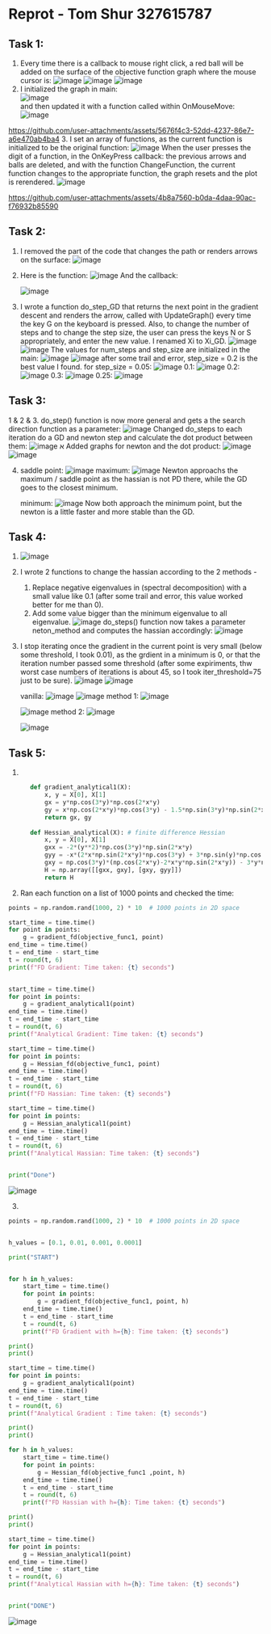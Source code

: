 # Reprot - Tom Shur 327615787
## Task 1:
1. Every time there is a callback to mouse right click, a red ball will be added on the surface of the objective function graph where the mouse cursor is:
   ![image](https://github.com/user-attachments/assets/ab3b3062-0862-4020-90ce-a2b41644b4b3)
    ![image](https://github.com/user-attachments/assets/5673c87f-66ae-44a7-af75-cd108a1b04c5)
![image](https://github.com/user-attachments/assets/afa76e1e-e7ec-4743-8e64-b27d80d9bdd7)
2. I initialized the graph in main:<br>
   ![image](https://github.com/user-attachments/assets/c6bb97a2-bc4e-4492-a9cf-202363a52d21) <br>
  and then updated it with a function called within OnMouseMove:
![image](https://github.com/user-attachments/assets/431612e4-26cb-4ea2-aedb-05862c844fd9)

https://github.com/user-attachments/assets/5676f4c3-52dd-4237-86e7-a6e470ab4ba4
3. I set an array of functions, as the current function is initialized to be the original function:
![image](https://github.com/user-attachments/assets/11a60d3f-abb9-4b6b-bf81-84bb7ecf8aff)
When the user presses the digit of a function, in the OnKeyPress callback: the previous arrows and balls are deleted, and with the function ChangeFunction, the current function changes to the appropriate function, the graph resets and the plot is rerendered.
![image](https://github.com/user-attachments/assets/caed1f6f-5fb1-496f-a5ab-0a1493ef2290)

https://github.com/user-attachments/assets/4b8a7560-b0da-4daa-90ac-f76932b85590

## Task 2:
1. I removed the part of the code that changes the path or renders arrows on the surface:
    ![image](https://github.com/user-attachments/assets/dfbe8dfa-df1a-430d-a673-a958142e0a1a)
2. Here is the function:
   ![image](https://github.com/user-attachments/assets/7c808644-3505-4b9b-98dd-5d065ebc8c9d)
   And the callback:
   
    ![image](https://github.com/user-attachments/assets/68202f95-8e5d-4beb-99a5-699b92613914)
3. I wrote a function do_step_GD that returns the next point in the gradient descent and renders the arrow, called with UpdateGraph() every time the key G on the keyboard is pressed.
   Also, to change the number of steps and to change the step size, the user can press the keys N or S appropriately, and enter the new value. I renamed Xi to Xi_GD.
   ![image](https://github.com/user-attachments/assets/13665e2a-2601-4218-afcd-748b52dc6564)
   ![image](https://github.com/user-attachments/assets/99a93e34-3744-4f59-8709-1e468bd75594)
   The values for num_steps and step_size are initialized in the main:
   ![image](https://github.com/user-attachments/assets/1c30de9f-2583-480f-b53a-ad746cd760ba)
   ![image](https://github.com/user-attachments/assets/2e33d35c-199d-4e55-a65a-37c9dc5b71de)
   after some trail and error, step_size = 0.2 is the best value I found.
   for step_size = 0.05:
   ![image](https://github.com/user-attachments/assets/6cd4a465-06ca-4cd4-aec7-836adf5deba1)
   0.1:
   ![image](https://github.com/user-attachments/assets/587a8a9b-7abf-4f13-96c0-b17f4d2029d4)
   0.2:
   ![image](https://github.com/user-attachments/assets/17e7ca74-f684-4ea7-8f0e-b2281f4488d4)
   0.3:
   ![image](https://github.com/user-attachments/assets/44b5bcfe-7be5-496d-8f0c-549a4bfac4a9)
   0.25:
   ![image](https://github.com/user-attachments/assets/2f7dc215-ce60-4eeb-8d59-bd8f8a823424)





## Task 3:
1 & 2 & 3. do_step() function is now more general and gets a the search direction function as a parameter:
![image](https://github.com/user-attachments/assets/1193a944-743b-4728-a371-07c7436a1d05)
Changed do_steps to each iteration do a GD and newton step and calculate the dot product between them:
![image](https://github.com/user-attachments/assets/b7c71aab-c213-4edd-8220-dac0737de7f6)
א
Added graphs for newton and the dot product:
![image](https://github.com/user-attachments/assets/21f655da-5b1d-4bee-968c-1bef453b457c)
![image](https://github.com/user-attachments/assets/3f6b41ab-42d1-48bb-9e32-32f066258646)

4. saddle point:
   ![image](https://github.com/user-attachments/assets/b87793bc-115a-4678-86f2-8be9fa88d3c6)
   maximum:
   ![image](https://github.com/user-attachments/assets/37e4250e-042c-45bd-895f-a3127a5b4083)
   Newton approachs the maximum / saddle point as the hassian is not PD there, while the GD goes to the closest minimum.

   minimum:
   ![image](https://github.com/user-attachments/assets/d061311d-b1ae-4440-9d6b-282910e235d0)
   Now both approach the minimum point, but the newton is a little faster and more stable than the GD.

## Task 4:
1.
   ![image](https://github.com/user-attachments/assets/8b3c5de4-cdce-4b7c-9dd3-8e36c257aa98)
2. I wrote 2 functions to change the hassian according to the 2 methods -
   1) Replace negative eigenvalues in (spectral decomposition) with a small value like 0.1 (after some trail and error, this value worked better for me than 0).
   2) Add some value bigger than the minimum eigenvalue to all eigenvalue.
   ![image](https://github.com/user-attachments/assets/eeb4389a-5c4b-4756-bd13-3b1ba92959aa)
   do_steps() function now takes a parameter neton_method and computes the hassian accordingly:
   ![image](https://github.com/user-attachments/assets/a6a707ab-2961-4c32-a7e9-3900b07876de)
3. I stop iterating once the gradient in the current point is very small (below some threshold, I took 0.01), as the grdient in a minimum is 0, or that the iteration number passed some threshold (after some expiriments, thw worst case numbers of iterations is about 45, so I took iter_threshold=75 just to be sure).
         ![image](https://github.com/user-attachments/assets/17b66ef7-c75a-4364-a13b-06b824741926)
         ![image](https://github.com/user-attachments/assets/6dcbdf3c-62b5-4f1b-898c-862cb4da6d4e)


   vanilla:
   ![image](https://github.com/user-attachments/assets/25a08808-1ba6-4191-9126-09f29e0efe53)
   ![image](https://github.com/user-attachments/assets/ec95fca6-09c8-4808-abcf-55577a496480)
   method 1:
   ![image](https://github.com/user-attachments/assets/231e733c-1203-4d93-b8d6-23c56a183981)

   ![image](https://github.com/user-attachments/assets/d01fb080-41d7-4ac4-9e94-9682d64d7a92)
   method 2:
   ![image](https://github.com/user-attachments/assets/8e3e9f2e-77c1-40ec-8440-1996b4ca7eb7)

   ![image](https://github.com/user-attachments/assets/3c13a15b-9665-44ff-bf81-b6336039d06e)

## Task 5:
1. 
```py analytical derivitives
      def gradient_analytical1(X):
          x, y = X[0], X[1]
          gx = y*np.cos(3*y)*np.cos(2*x*y)
          gy = x*np.cos(2*x*y)*np.cos(3*y) - 1.5*np.sin(3*y)*np.sin(2*x*y)
          return gx, gy
      
      def Hessian_analytical(X): # finite difference Hessian
          x, y = X[0], X[1]
          gxx = -2*(y**2)*np.cos(3*y)*np.sin(2*x*y)
          gyy = -x*(2*x*np.sin(2*x*y)*np.cos(3*y) + 3*np.sin(y)*np.cos(2*x*y)) - 1.5*(3*np.cos(3*y)*np.sin(2*x*y) + 2*x*np.cos(2*x*y)*np.sin(3*y))
          gxy = np.cos(3*y)*(np.cos(2*x*y)-2*x*y*np.sin(2*x*y)) - 3*y*np.sin(3*y)*np.cos(2*x*y)
          H = np.array([[gxx, gxy], [gxy, gyy]])
          return H
```
      
2.
   Ran each function on a list of 1000 points and checked the time:

```py analytical derivitives
points = np.random.rand(1000, 2) * 10  # 1000 points in 2D space

start_time = time.time()
for point in points:
    g = gradient_fd(objective_func1, point)
end_time = time.time()
t = end_time - start_time
t = round(t, 6)
print(f"FD Gradient: Time taken: {t} seconds")


start_time = time.time()
for point in points:
    g = gradient_analytical1(point)
end_time = time.time()
t = end_time - start_time
t = round(t, 6)
print(f"Analytical Gradient: Time taken: {t} seconds")

start_time = time.time()
for point in points:
    g = Hessian_fd(objective_func1, point)
end_time = time.time()
t = end_time - start_time
t = round(t, 6)
print(f"FD Hassian: Time taken: {t} seconds")

start_time = time.time()
for point in points:
    g = Hessian_analytical1(point)
end_time = time.time()
t = end_time - start_time
t = round(t, 6)
print(f"Analytical Hassian: Time taken: {t} seconds")


print("Done")
```
   

![image](https://github.com/user-attachments/assets/eebf5538-7967-4878-81f6-0b9a5bc0d8db)

3. 

```py analytical derivitives
points = np.random.rand(1000, 2) * 10  # 1000 points in 2D space


h_values = [0.1, 0.01, 0.001, 0.0001]

print("START")


for h in h_values:
    start_time = time.time()
    for point in points:
        g = gradient_fd(objective_func1, point, h)
    end_time = time.time()
    t = end_time - start_time
    t = round(t, 6)
    print(f"FD Gradient with h={h}: Time taken: {t} seconds")

print()
print()

start_time = time.time()
for point in points:
    g = gradient_analytical1(point)
end_time = time.time()
t = end_time - start_time
t = round(t, 6)
print(f"Analytical Gradient : Time taken: {t} seconds")

print()
print()

for h in h_values:
    start_time = time.time()
    for point in points:
        g = Hessian_fd(objective_func1 ,point, h)
    end_time = time.time()
    t = end_time - start_time
    t = round(t, 6)
    print(f"FD Hassian with h={h}: Time taken: {t} seconds")

print()
print()

start_time = time.time()
for point in points:
    g = Hessian_analytical1(point)
end_time = time.time()
t = end_time - start_time
t = round(t, 6)
print(f"Analytical Hassian with h={h}: Time taken: {t} seconds")


print("DONE")
```

   ![image](https://github.com/user-attachments/assets/b231a9d5-caa8-4050-8c8a-44dd08bc6a58)

